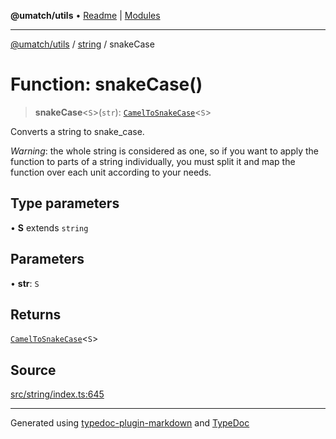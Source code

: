 **@umatch/utils** • [Readme](../../index.md) \| [Modules](../../modules.md)

***

[@umatch/utils](../../modules.md) / [string](../index.md) / snakeCase

# Function: snakeCase()

> **snakeCase**\<`S`\>(`str`): [`CamelToSnakeCase`](../type-aliases/CamelToSnakeCase.md)\<`S`\>

Converts a string to snake_case.

*Warning*: the whole string is considered as one, so if you want to
apply the function to parts of a string individually, you must
split it and map the function over each unit according to your needs.

## Type parameters

• **S** extends `string`

## Parameters

• **str**: `S`

## Returns

[`CamelToSnakeCase`](../type-aliases/CamelToSnakeCase.md)\<`S`\>

## Source

[src/string/index.ts:645](https://github.com/umatch-oficial/utils/blob/c1935bc/src/string/index.ts#L645)

***

Generated using [typedoc-plugin-markdown](https://www.npmjs.com/package/typedoc-plugin-markdown) and [TypeDoc](https://typedoc.org/)
